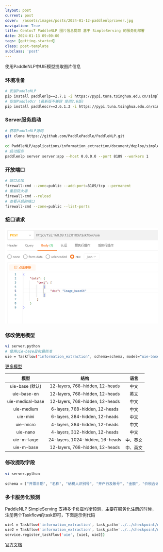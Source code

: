 ```yaml
---
layout: post
current: post
cover:  /assets/images/posts/2024-01-12-paddlenlp/cover.jpg
navigation: True
title: Centos7 PaddleNLP 图片信息提取 基于 SimpleServing 的服务化部署
date: 2024-01-13 09:00:00
tags: [getting-started]
class: post-template
subclass: 'post'
---
```


使用PaddleNLP中UIE模型提取图片信息

### 环境准备

```bash
# 安装PaddleNLP
pip install paddlenlp==2.7.1 -i https://pypi.tuna.tsinghua.edu.cn/simple
# 安装PaddleOcr (最新版不兼容 使用2.6版)
pip install paddleocr==2.6.1.3 -i https://pypi.tuna.tsinghua.edu.cn/simple
```

### Server服务启动
```bash
# 获取PaddleNLP源码
git clone https://github.com/PaddlePaddle/PaddleNLP.git

cd PaddleNLP/applications/information_extraction/document/deploy/simple_serving/
# 启动服务
paddlenlp server server:app --host 0.0.0.0 --port 8189 --workers 1
```
### 开放端口

```bash
# 端口添加
firewall-cmd --zone=public --add-port=8189/tcp --permanent
# 重启防火墙
firewall-cmd --reload
# 查看开启的端口
firewall-cmd --zone=public --list-ports
```
### 接口请求
![alt](/assets/images/posts/2024-01-12-paddlenlp/1705141028351.jpg)

### 修改使用模型
```bash
vi server.python
# 使用uie-base目前最精准
uie = Taskflow("information_extraction", schema=schema, model="uie-base")
```
[更多模型](https://github.com/PaddlePaddle/PaddleNLP/tree/develop/model_zoo/uie?_blank)

|模型|结构|语言|
|:-------:|:-------:|:-------:|
|uie-base (默认)|12-layers, 768-hidden, 12-heads|中文|
|uie-base-en|12-layers, 768-hidden, 12-heads|英文|
|uie-medical-base|12-layers, 768-hidden, 12-heads|中文|
|uie-medium|6-layers, 768-hidden, 12-heads|中文|
|uie-mini|6-layers, 384-hidden, 12-heads|中文|
|uie-micro|4-layers, 384-hidden, 12-heads|中文|
|uie-nano|4-layers, 312-hidden, 12-heads|中文|
|uie-m-large|24-layers, 1024-hidden, 16-heads|中、英文|
|uie-m-base|12-layers, 768-hidden, 12-heads|中、英文|


### 修改提取字段
```bash
vi server.python

schema = ["开票日期", "名称", "纳税人识别号", "开户行及账号", "金额", "价税合计", "No", "税率", "地址、电话", "税额"]
```

### 多卡服务化预测
PaddleNLP SimpleServing 支持多卡负载均衡预测，主要在服务化注册的时候，注册两个Taskflow的task即可，下面是示例代码
```bash
uie1 = Taskflow('information_extraction', task_path='../../checkpoint/model_best/', schema=schema, device_id=0)
uie2 = Taskflow('information_extraction', task_path='../../checkpoint/model_best/', schema=schema, device_id=1)
service.register_taskflow('uie', [uie1, uie2])
```

[官方文档](https://github.com/PaddlePaddle/PaddleNLP/tree/develop/applications/information_extraction/document/deploy/simple_serving?_blank)

